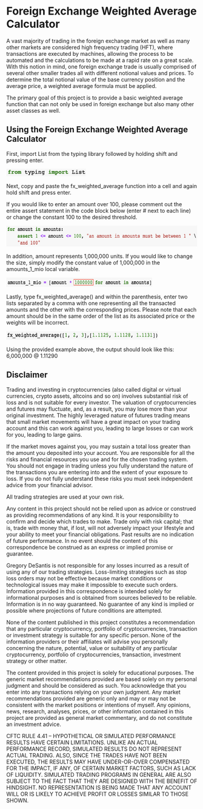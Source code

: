 # Foreign Exchange Weighted Average Calculator
A vast majority of trading in the foreign exchange market as well as many other markets are considered high frequency trading (HFT), where transactions are executed by machines, allowing the process to be automated and the calculations to be made at a rapid rate on a great scale.  With this notion in mind, one foreign exchange trade is usually comprised of several other smaller trades all with different notional values and prices.  To determine the total notional value of the base currency position and the average price, a weighted average formula must be applied.

The primary goal of this project is to provide a basic weighted average function that can not only be used in foreign exchange but also many other asset classes as well.

## Using the Foreign Exchange Weighted Average Calculator
First, import List from the typing library followed by holding shift and pressing enter.

<img src="images/Screen Shot 2021-12-06 at 12.15.26 PM.png" width="210" height="20">

Next, copy and paste the fx_weighted_average function into a cell and again hold shift and press enter.

If you would like to enter an amount over 100, please comment out the entire assert statement in the code block below (enter # next to each line) or change the constant 100 to the desired threshold.

<img src="images/Screen Shot 2021-12-06 at 12.15.45 PM.png" width="585" height="55">

In addition, amount represents 1,000,000 units.  If you would like to change the size, simply modify the constant value of 1,000,000 in the amounts_1_mio local variable.

<img src="images/Screen Shot 2021-12-06 at 12.16.09 PM.png" width="385" height="25">

Lastly, type fx_weighted_average() and within the parenthesis, enter two lists separated by a comma with one representing all the transacted amounts and the other with the corresponding prices.  Please note that each amount should be in the same order of the list as its associated price or the weights will be incorrect.

<img src="images/Screen Shot 2021-12-06 at 12.17.02 PM.png" width="400" height="23">

Using the provided example above, the output should look like this: 6,000,000 @ 1.11290

## Disclaimer
Trading and investing in cryptocurrencies (also called digital or virtual currencies, crypto assets, altcoins and so on) involves substantial risk of loss and is not suitable for every investor.  The valuation of cryptocurrencies and futures may fluctuate, and, as a result, you may lose more than your original investment.  The highly leveraged nature of futures trading means that small market movements will have a great impact on your trading account and this can work against you, leading to large losses or can work for you, leading to large gains.

If the market moves against you, you may sustain a total loss greater than the amount you deposited into your account.  You are responsible for all the risks and financial resources you use and for the chosen trading system.  You should not engage in trading unless you fully understand the nature of the transactions you are entering into and the extent of your exposure to loss.  If you do not fully understand these risks you must seek independent advice from your financial advisor.

All trading strategies are used at your own risk.

Any content in this project should not be relied upon as advice or construed as providing recommendations of any kind.  It is your responsibility to confirm and decide which trades to make.  Trade only with risk capital; that is, trade with money that, if lost, will not adversely impact your lifestyle and your ability to meet your financial obligations.  Past results are no indication of future performance.  In no event should the content of this correspondence be construed as an express or implied promise or guarantee.

Gregory DeSantis is not responsible for any losses incurred as a result of using any of our trading strategies.  Loss-limiting strategies such as stop loss orders may not be effective because market conditions or technological issues may make it impossible to execute such orders.  Information provided in this correspondence is intended solely for informational purposes and is obtained from sources believed to be reliable. Information is in no way guaranteed.  No guarantee of any kind is implied or possible where projections of future conditions are attempted.

None of the content published in this project constitutes a recommendation that any particular cryptocurrency, portfolio of cryptocurrencies, transaction or investment strategy is suitable for any specific person.  None of the information providers or their affiliates will advise you personally concerning the nature, potential, value or suitability of any particular cryptocurrency, portfolio of cryptocurrencies, transaction, investment strategy or other matter.

The content provided in this project is solely for educational purposes.  The generic market recommendations provided are based solely on my personal judgment and should be considered as such.  You acknowledge that you enter into any transactions relying on your own judgment.  Any market recommendations provided are generic only and may or may not be consistent with the market positions or intentions of myself.  Any opinions, news, research, analyses, prices, or other information contained in this project are provided as general market commentary, and do not constitute an investment advice.

CFTC RULE 4.41 – HYPOTHETICAL OR SIMULATED PERFORMANCE RESULTS HAVE CERTAIN LIMITATIONS. UNLIKE AN ACTUAL PERFORMANCE RECORD, SIMULATED RESULTS DO NOT REPRESENT ACTUAL TRADING. ALSO, SINCE THE TRADES HAVE NOT BEEN EXECUTED, THE RESULTS MAY HAVE UNDER-OR-OVER COMPENSATED FOR THE IMPACT, IF ANY, OF CERTAIN MARKET FACTORS, SUCH AS LACK OF LIQUIDITY. SIMULATED TRADING PROGRAMS IN GENERAL ARE ALSO SUBJECT TO THE FACT THAT THEY ARE DESIGNED WITH THE BENEFIT OF HINDSIGHT. NO REPRESENTATION IS BEING MADE THAT ANY ACCOUNT WILL OR IS LIKELY TO ACHIEVE PROFIT OR LOSSES SIMILAR TO THOSE SHOWN.
